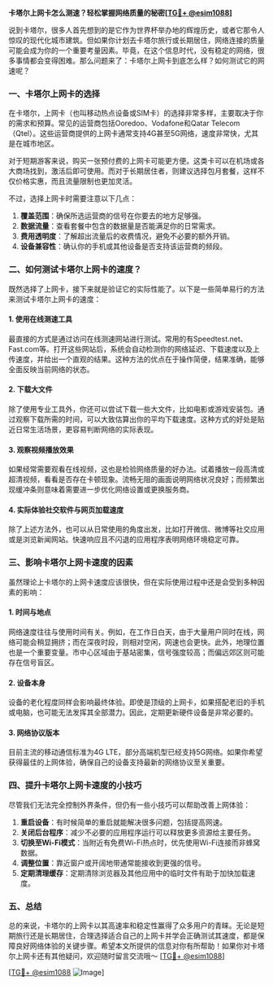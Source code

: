 **卡塔尔上网卡怎么测速？轻松掌握网络质量的秘密[[TG💪+ @esim1088](https://t.me/s/esim1088)]**

说到卡塔尔，很多人首先想到的是它作为世界杯举办地的辉煌历史，或者它那令人惊叹的现代化城市建筑。但如果你计划去卡塔尔旅行或长期居住，网络连接的质量可能会成为你的一个重要考量因素。毕竟，在这个信息时代，没有稳定的网络，很多事情都会变得困难。那么问题来了：卡塔尔上网卡到底怎么样？如何测试它的网速呢？

### 一、卡塔尔上网卡的选择

在卡塔尔，上网卡（也叫移动热点设备或SIM卡）的选择非常多样，主要取决于你的需求和预算。常见的运营商包括Ooredoo、Vodafone和Qatar Telecom（Qtel）。这些运营商提供的上网卡通常支持4G甚至5G网络，速度非常快，尤其是在城市地区。

对于短期游客来说，购买一张预付费的上网卡可能更方便。这类卡可以在机场或各大商场找到，激活后即可使用。而对于长期居住者，则建议选择包月套餐，这样不仅价格实惠，而且流量限制也更加灵活。

不过，选择上网卡时需要注意以下几点：

1. **覆盖范围**：确保所选运营商的信号在你要去的地方足够强。
2. **数据流量**：查看套餐中包含的数据量是否能满足你的日常需求。
3. **费用透明度**：了解超出流量后的收费情况，避免不必要的额外开销。
4. **设备兼容性**：确认你的手机或其他设备是否支持该运营商的频段。

### 二、如何测试卡塔尔上网卡的速度？

既然选择了上网卡，接下来就是验证它的实际性能了。以下是一些简单易行的方法来测试卡塔尔上网卡的速度：

#### 1. 使用在线测速工具

最直接的方式是通过访问在线测速网站进行测试。常用的有Speedtest.net、Fast.com等。打开这些网站后，系统会自动检测你的网络延迟、下载速度以及上传速度，并给出一个直观的结果。这种方法的优点在于操作简便，结果准确，能够全面反映当前网络的状态。

#### 2. 下载大文件

除了使用专业工具外，你还可以尝试下载一些大文件，比如电影或游戏安装包。通过观察下载所需的时间，可以大致估算出你的平均下载速度。这种方式的好处是贴近日常生活场景，更容易判断网络的实际表现。

#### 3. 观察视频播放效果

如果经常需要观看在线视频，这也是检验网络质量的好办法。试着播放一段高清或超清视频，看看是否存在卡顿现象。流畅无阻的画面说明网络状况良好；而频繁出现缓冲条则意味着需要进一步优化网络设置或更换服务商。

#### 4. 实际体验社交软件与网页加载速度

除了上述方法外，也可以从日常使用的角度出发，比如打开微信、微博等社交应用或是浏览新闻网站。快速响应且不闪退的应用程序表明网络环境稳定可靠。

### 三、影响卡塔尔上网卡速度的因素

虽然理论上卡塔尔的上网卡速度应该很快，但在实际使用过程中还是会受到多种因素的影响：

#### 1. 时间与地点

网络速度往往与使用时间有关。例如，在工作日白天，由于大量用户同时在线，网络可能会稍显拥挤；而在深夜时段，则相对空闲，网速也会更快。此外，地理位置也是一个重要变量。市中心区域由于基站密集，信号强度较高；而偏远郊区则可能存在信号盲区。

#### 2. 设备本身

设备的老化程度同样会影响最终体验。即使是顶级的上网卡，如果搭配老旧的手机或电脑，也可能无法发挥其全部潜力。因此，定期更新硬件设备是非常必要的。

#### 3. 网络协议版本

目前主流的移动通信标准为4G LTE，部分高端机型已经支持5G网络。如果你希望获得最佳的上网体验，确保自己的设备支持最新的网络协议至关重要。

### 四、提升卡塔尔上网卡速度的小技巧

尽管我们无法完全控制外界条件，但仍有一些小技巧可以帮助改善上网体验：

1. **重启设备**：有时候简单的重启就能解决很多问题，包括提高网速。
2. **关闭后台程序**：减少不必要的应用程序运行可以释放更多资源给主要任务。
3. **切换至Wi-Fi模式**：当附近有免费Wi-Fi热点时，优先使用Wi-Fi连接而非蜂窝数据。
4. **调整位置**：靠近窗户或开阔地带通常能接收到更强的信号。
5. **定期清理缓存**：定期清除浏览器及其他应用中的临时文件有助于加快加载速度。

### 五、总结

总的来说，卡塔尔的上网卡以其高速率和稳定性赢得了众多用户的青睐。无论是短期旅行还是长期居住，合理选择适合自己的上网卡并学会正确测试其速度，都是保障良好网络体验的关键步骤。希望本文所提供的信息对你有所帮助！如果你对卡塔尔上网卡还有其他疑问，欢迎随时留言交流哦～ [[TG💪+ @esim1088](https://t.me/s/esim1088)] 

[[TG💪+ @esim1088](https://t.me/s/esim1088) ![Image](https://i.postimg.cc/4NQfJmqS/Snipaste-2025-05-13-00-14-12.png)]
